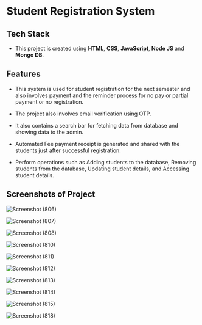 # Student Registration System

## **Tech Stack**
- This project is created using **HTML**, **CSS**, **JavaScript**, **Node JS** and **Mongo DB**.


## **Features**
- This system is used for student registration for the next semester and also involves payment and the reminder process for no pay or partial payment or no registration.

- The project also involves email verification using OTP. 

- It also contains a search bar for fetching data from database and showing data to the admin.

- Automated Fee payment receipt is generated and shared with the students just after successful registration.

- Perform operations such as Adding students to the database, Removing students from the database, Updating student
details, and Accessing student details.

## Screenshots of Project

![Screenshot (806)](https://github.com/shreyansh28801/Student-Registration-System/assets/81692600/c628dd7a-0c6d-4938-99a2-9fba100252bd)

![Screenshot (807)](https://github.com/shreyansh28801/Student-Registration-System/assets/81692600/dcd59151-d54d-4280-a1a1-e6cff187f6c5)


![Screenshot (808)](https://github.com/shreyansh28801/Student-Registration-System/assets/81692600/4fe7a1ba-015e-4913-9fa5-ead68d936d4e)

![Screenshot (810)](https://github.com/shreyansh28801/Student-Registration-System/assets/81692600/46a78627-125b-49c4-927d-06dab45ea3be)


![Screenshot (811)](https://github.com/shreyansh28801/Student-Registration-System/assets/81692600/30dcea84-d5ac-449e-9cfa-a877eea8c5aa)


![Screenshot (812)](https://github.com/shreyansh28801/Student-Registration-System/assets/81692600/469fe3e9-2e9f-4d44-9ba3-74cec2fcd2f8)

![Screenshot (813)](https://github.com/shreyansh28801/Student-Registration-System/assets/81692600/18f102bd-3c0d-4786-af73-d3bef99e5daa)



![Screenshot (814)](https://github.com/shreyansh28801/Student-Registration-System/assets/81692600/5d0b9490-636c-4e08-8823-ed0856e2ade2)

![Screenshot (815)](https://github.com/shreyansh28801/Student-Registration-System/assets/81692600/a4978c56-79d8-4d16-a305-4253b08f9a0d)

![Screenshot (818)](https://github.com/shreyansh28801/Student-Registration-System/assets/81692600/50b67eba-6864-4696-91f2-3be077e5d6aa)



